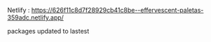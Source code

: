 Netlify : https://626f11c8d7f28929cb41c8be--effervescent-paletas-359adc.netlify.app/

packages updated to lastest
